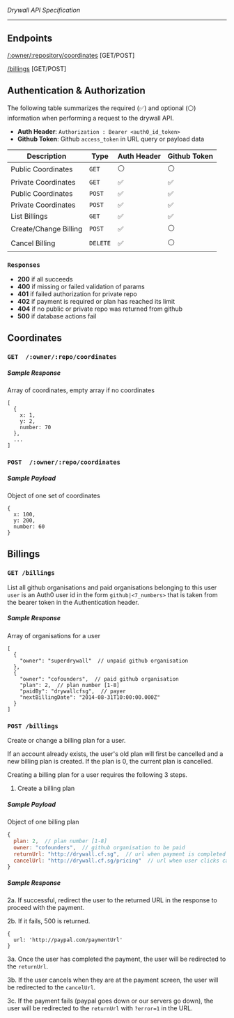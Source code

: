 _Drywall API Specification_

* * *

## Endpoints
[/:owner/:repository/coordinates](#coordinates) [GET/POST]

[/billings](#billings) [GET/POST]

## Authentication & Authorization

The following table summarizes the required (:white_check_mark:) and optional (:white_circle:) information when performing a request to the drywall API.

 * __Auth Header__: `Authorization : Bearer <auth0_id_token>`
 * __Github Token__: Github `access_token` in URL query or payload data

| Description | Type | Auth Header | Github Token |
| --- | --- | --- |--- |
| Public Coordinates | `GET`| :white_circle: | :white_circle: |
| Private Coordinates | `GET`| :white_check_mark:  | :white_check_mark: |
| Public Coordinates | `POST`| :white_check_mark: | :white_check_mark: |
| Private Coordinates | `POST`| :white_check_mark: | :white_check_mark: |
| List Billings   | `GET` | :white_check_mark: | :white_check_mark: |
| Create/Change Billing      | `POST` | :white_check_mark: | :white_circle: |
| Cancel Billing  | `DELETE` | :white_check_mark: | :white_circle: |

### `Responses`
 * __200__ if all succeeds
 * __400__ if missing or failed validation of params
 * __401__ if failed authorization for private repo
 * __402__ if payment is required or plan has reached its limit
 * __404__ if no public or private repo was returned from github
 * __500__ if database actions fail

## Coordinates
### `GET  /:owner/:repo/coordinates`
##### Sample Response
Array of coordinates, empty array if no coordinates
```
[
  {
    x: 1,
    y: 2,
    number: 70
  },
  ...
]
```

### `POST  /:owner/:repo/coordinates`
##### Sample Payload
Object of one set of coordinates
```
{
  x: 100,
  y: 200,
  number: 60
}
```

## Billings
### `GET /billings`
List all github organisations and paid organisations belonging to this user
`user` is an Auth0 user id in the form `github|<7_numbers>` that is taken from the bearer token in the Authentication header.
##### Sample Response
Array of organisations for a user
```
[
  {
    "owner": "superdrywall"  // unpaid github organisation
  },
  {
    "owner": "cofounders",  // paid github organisation
    "plan": 2,  // plan number [1-8]
    "paidBy": "drywallcfsg",  // payer
    "nextBillingDate": "2014-08-31T10:00:00.000Z"
  }
]
```

### `POST /billings`
Create or change a billing plan for a user.

If an account already exists, the user's old plan will first be cancelled and a new billing plan is created. If the plan is 0, the current plan is cancelled.

Creating a billing plan for a user requires the following 3 steps.

1. Create a billing plan

##### Sample Payload
Object of one billing plan
```js
{
  plan: 2,  // plan number [1-8]
  owner: "cofounders",  // github organisation to be paid
  returnUrl: "http://drywall.cf.sg",  // url when payment is completed
  cancelUrl: "http://drywall.cf.sg/pricing"  // url when user clicks cancel during payment
}
```

##### Sample Response
2a. If successful, redirect the user to the returned URL in the response to proceed with the payment.

2b. If it fails, 500 is returned.
```
{
  url: 'http://paypal.com/paymentUrl'
}
```

3a. Once the user has completed the payment, the user will be redirected to the `returnUrl`.

3b. If the user cancels when they are at the payment screen, the user will be redirected to the `cancelUrl`.

3c. If the payment fails (paypal goes down or our servers go down), the user will be redirected to the `returnUrl` with `?error=1` in the URL.
